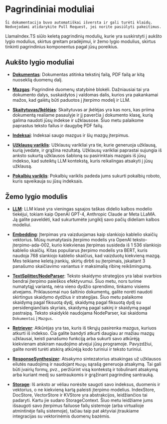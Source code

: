 # Pagrindiniai moduliai

`Ši dokumentacija buvo automatiškai išversta ir gali turėti klaidų. Nedvejodami atidarykite Pull Request, jei norite pasiūlyti pakeitimus.`

LlamaIndex.TS siūlo keletą pagrindinių modulių, kurie yra suskirstyti į aukšto lygio modulius, skirtus greitam pradėjimui, ir žemo lygio modulius, skirtus tinkinti pagrindinius komponentus pagal jūsų poreikius.

## Aukšto lygio moduliai

- [**Dokumentas**](./high_level/documents_and_nodes.md): Dokumentas atitinka tekstinį failą, PDF failą ar kitą nuoseklią duomenų dalį.

- [**Mazgas**](./high_level/documents_and_nodes.md): Pagrindinė duomenų statybinė blokėli. Dažniausiai tai yra dokumento dalys, suskaidytos į valdomas dalis, kurios yra pakankamai mažos, kad galėtų būti paduotos į įterpimo modelį ir LLM.

- [**Skaitytuvas/Įkėlėjas**](./high_level/data_loader.md): Skaitytuvas ar įkėlėjas yra kas nors, kas priima dokumentą realiame pasaulyje ir jį paverčia į dokumento klasę, kurią galima naudoti jūsų indekse ir užklausose. Šiuo metu palaikome paprastus teksto failus ir daugybę PDF failų.

- [**Indeksai**](./high_level/data_index.md): Indeksai saugo mazgus ir šių mazgų įterpimus.

- [**Užklausų variklis**](./high_level/query_engine.md): Užklausų varikliai yra tie, kurie generuoja užklausą, kurią įvedate, ir grąžina rezultatą. Užklausų varikliai paprastai sujungia iš anksto sukurtą užklausos šabloną su pasirinktais mazgais iš jūsų indekso, kad suteiktų LLM kontekstą, kuris reikalingas atsakyti į jūsų užklausą.

- [**Pokalbių variklis**](./high_level/chat_engine.md): Pokalbių variklis padeda jums sukurti pokalbių roboto, kuris sąveikauja su jūsų indeksais.

## Žemo lygio modulis

- [**LLM**](./low_level/llm.md): LLM klasė yra vieningas sąsajos taškas didelio kalbos modelio tiekėjui, tokiam kaip OpenAI GPT-4, Anthropic Claude ar Meta LLaMA. Ją galite paveldėti, kad sukurtumėte jungiklį savo pačių dideliam kalbos modeliui.

- [**Embedding**](./low_level/embedding.md): Įterpimas yra vaizduojamas kaip slankiojo kablelio skaičių vektorius. Mūsų numatytasis įterpimo modelis yra OpenAI teksto-įterpimo-ada-002, kurio kiekvienas įterpimas susideda iš 1 536 slankiojo kablelio skaičių. Kitas populiarus įterpimo modelis yra BERT, kuris naudoja 768 slankiojo kablelio skaičius, kad vaizduotų kiekvieną mazgą. Mes teikiame keletą įrankių, skirtų dirbti su įterpimais, įskaitant 3 panašumo skaičiavimo variantus ir maksimalią ribinę reikšmingumą.

- [**TextSplitter/NodeParser**](./low_level/node_parser.md): Teksto skaidymo strategijos yra labai svarbios bendrai įterpimo paieškos efektyvumui. Šiuo metu, nors turime numatytąjį variantą, nėra vieno dydžio sprendimo, tinkamo visiems atvejams. Priklausomai nuo šaltinio dokumentų, galite norėti naudoti skirtingus skaidymo dydžius ir strategijas. Šiuo metu palaikome skaidymą pagal fiksuotą dydį, skaidymą pagal fiksuotą dydį su persidengiančiais skyriais, skaidymą pagal sakinį ir skaidymą pagal pastraipą. Teksto skaidyklė naudojama NodeParser, kai skaidoma `Dokumentai` į `Mazgus`.

- [**Retriever**](./low_level/retriever.md): Atkūrėjas yra tas, kuris iš tikrųjų pasirenka mazgus, kuriuos atkurti iš indekso. Čia galite bandyti atkurti daugiau ar mažiau mazgų užklausai, keisti panašumo funkciją arba sukurti savo atkūrėją kiekvienam atskiram naudojimo atvejui jūsų programoje. Pavyzdžiui, galite norėti turėti atskirą atkūrėją kodo turiniui ir teksto turiniui.

- [**ResponseSynthesizer**](./low_level/response_synthesizer.md): Atsakymo sintezatorius atsakingas už užklausos eilutės naudojimą ir naudojant `Mazgų` sąrašą generuoja atsakymą. Tai gali būti įvairių formų, pvz., peržiūrint visą kontekstą ir tobulinant atsakymą arba kuriant medį su santraukomis ir grąžinant pagrindinę santrauką.

- [**Storage**](./low_level/storage.md): Iš anksto ar vėliau norėsite saugoti savo indeksus, duomenis ir vektorius, o ne kiekvieną kartą paleisti įterpimo modelius. IndexStore, DocStore, VectorStore ir KVStore yra abstrakcijos, leidžiančios tai padaryti. Kartu jie sudaro StorageContext. Šiuo metu leidžiame jums išsaugoti savo įterpimus failuose failų sistemoje (arba virtualioje atmintinėje failų sistemoje), tačiau taip pat aktyviai įtraukiame integracijas su vektorinėmis duomenų bazėmis.
